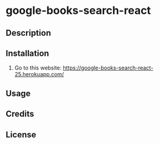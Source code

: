 # google-books-search-react

## Description


## Installation
1. Go to this website: https://google-books-search-react-25.herokuapp.com/

## Usage 


## Credits


## License
